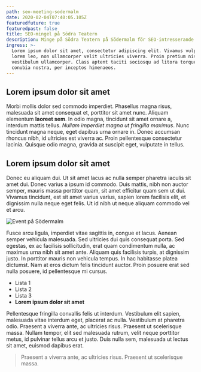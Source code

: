 ```yaml
---
path: seo-meeting-sodermalm
date: 2020-02-04T07:40:05.105Z
featuredfuture: true
featuredpast: false
title: SEO-mingel på Södra Teatern
description: Minge på Södra Teatern på Södermalm för SEO-intresserande tjejer
ingress: >-
  Lorem ipsum dolor sit amet, consectetur adipiscing elit. Vivamus vulputate
  lorem leo, non ullamcorper velit ultricies viverra. Proin pretium nisi id est
  vestibulum ullamcorper. Class aptent taciti sociosqu ad litora torquent per
  conubia nostra, per inceptos himenaeos.
---
```

## Lorem ipsum dolor sit amet

Morbi mollis dolor sed commodo imperdiet. Phasellus magna risus, malesuada sit amet consequat et, porttitor sit amet nunc. Aliquam elementum **laoreet sem**. In odio magna, tincidunt sit amet ornare a, interdum mattis tellus. _Nullam imperdiet magna ut fringilla maximus_. Nunc tincidunt magna neque, eget dapibus urna ornare in. Donec accumsan rhoncus nibh, id ultricies est viverra ac. Proin pellentesque consectetur lacinia. Quisque odio magna, gravida at suscipit eget, vulputate in tellus.

## Lorem ipsum dolor sit amet

Donec eu aliquam dui. Ut sit amet lacus ac nulla semper pharetra iaculis sit amet dui. Donec varius a ipsum id commodo. Duis mattis, nibh non auctor semper, mauris massa porttitor quam, sit amet efficitur quam sem ut dui. Vivamus tincidunt, est sit amet varius varius, sapien lorem facilisis elit, et dignissim nulla neque eget felis. Ut id nibh ut neque aliquam commodo vel et arcu. 

![Event på Södermalm](/assets/jakob-dalbjorn-cukjre3nyyc-unsplash.jpg "Södra Teatern")

Fusce arcu ligula, imperdiet vitae sagittis in, congue et lacus. Aenean semper vehicula malesuada. Sed ultricies dui quis consequat porta. Sed egestas, ex ac facilisis sollicitudin, erat quam condimentum nulla, ac maximus urna nibh sit amet ante. Aliquam quis facilisis turpis, at dignissim justo. In porttitor mauris non vehicula tempus. In hac habitasse platea dictumst. Nam at eros dictum felis tincidunt auctor. Proin posuere erat sed nulla posuere, id pellentesque mi cursus.

* Lista 1
* Lista 2
* Lista 3
* **Lorem ipsum dolor sit amet**

Pellentesque fringilla convallis felis ut interdum. Vestibulum elit sapien, malesuada vitae interdum eget, placerat ac nulla. Vestibulum at pharetra odio. Praesent a viverra ante, ac ultricies risus. Praesent ut scelerisque massa. Nullam tempor, elit sed malesuada rutrum, velit neque porttitor metus, id pulvinar tellus arcu et justo. Duis nulla sem, malesuada ut lectus sit amet, euismod dapibus erat.

> Praesent a viverra ante, ac ultricies risus. Praesent ut scelerisque massa.
